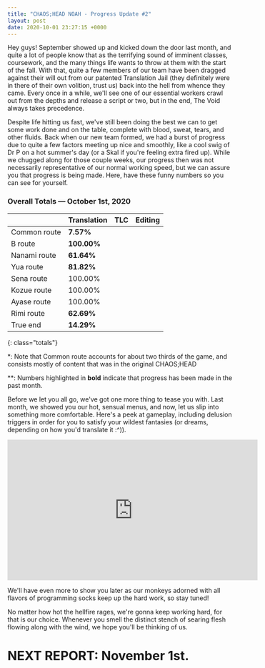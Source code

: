 ```yaml
---
title: "CHAOS;HEAD NOAH - Progress Update #2"
layout: post
date: 2020-10-01 23:27:15 +0000
---
```


Hey guys! September showed up and kicked down the door last month, and quite a lot of people know that as the terrifying sound of imminent classes, coursework, and the many things life wants to throw at them with the start of the fall. With that, quite a few members of our team have been dragged against their will out from our patented Translation Jail (they definitely were in there of their own volition, trust us) back into the hell from whence they came. Every once in a while, we'll see one of our essential workers crawl out from the depths and release a script or two, but in the end, The Void always takes precedence.

Despite life hitting us fast, we've still been doing the best we can to get some work done and on the table, complete with blood, sweat, tears, and other fluids. Back when our new team formed, we had a burst of progress due to quite a few factors meeting up nice and smoothly, like a cool swig of Dr P on a hot summer's day (or a Skal if you're feeling extra fired up). While we chugged along for those couple weeks, our progress then was not necessarily representative of our normal working speed, but we can assure you that progress is being made. Here, have these funny numbers so you can see for yourself.

### Overall Totals — October 1st, 2020

|              | **Translation** | **TLC** | **Editing** |
| ------------ | --------------- | ------- | ----------- |
| Common route | **7.57%**       |         |             |
| B route      | **100.00%**     |         |             |
| Nanami route | **61.64%**      |         |             |
| Yua route    | **81.82%**      |         |             |
| Sena route   | 100.00%         |         |             |
| Kozue route  | 100.00%         |         |             |
| Ayase route  | 100.00%         |         |             |
| Rimi route   | **62.69%**      |         |             |
| True end     | **14.29%**      |         |             |
{: class="totals"}

\*: Note that Common route accounts for about two thirds of the game, and consists mostly of content that was in the original CHAOS;HEAD

\*\*: Numbers highlighted in **bold** indicate that progress has been made in the past month.

Before we let you all go, we've got one more thing to tease you with. Last month, we showed you our hot, sensual menus, and now, let us slip into something more comfortable. Here's a peek at gameplay, including delusion triggers in order for you to satisfy your wildest fantasies (or dreams, depending on how you'd translate it :^)).

<div class="youtube-wrapper"><iframe width="560" height="315" src="https://www.youtube-nocookie.com/embed/UkW7XO9T6DM" frameborder="0" allow="accelerometer; autoplay; encrypted-media; gyroscope; picture-in-picture" allowfullscreen></iframe></div>

We'll have even more to show you later as our monkeys adorned with all flavors of programming socks keep up the hard work, so stay tuned!

No matter how hot the hellfire rages, we're gonna keep working hard, for that is our choice. Whenever you smell the distinct stench of searing flesh flowing along with the wind, we hope you'll be thinking of us. 

# NEXT REPORT: November 1st.
